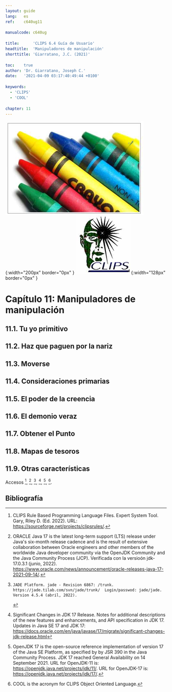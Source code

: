 ```yaml
---
layout: guide 
lang:   es
ref:    c640ug11

manualcode: c640ug

title:      'CLIPS 6.4 Guía de Usuario'
headtitle:  'Manipuladores de manipulación'
shorttitle: 'Giarratano, J.C. (2021)'

toc:    true 
author: 'Dr. Giarratano, Joseph C.' 
date:   '2021-04-09 03:17:40:49:44 +0100' 

keywords: 
  - 'CLIPS' 
  - 'COOL' 

chapter: 11
--- 
```




![image](images/clips-user-guide-JC-Giarratano-Banner.jpg){:width="200px"  border="0px" } 
![image](images/clips_logo.jpg){:width="128px"  border="0px" } 



# Capítulo 11: Manipuladores de manipulación



## 11.1. Tu yo primitivo



## 11.2. Haz que paguen por la nariz



## 11.3. Moverse



## 11.4. Consideraciones primarias



## 11.5. El poder de la creencia



## 11.6. El demonio veraz



## 11.7. Obtener el Punto



## 11.8. Mapas de tesoros



## 11.9. Otras características




Accesos [^1], [^java], [^jade], [^migra17], [^openJDK], [^cool]. 





## Bibliografía

[^1]: CLIPS Rule Based Programming Language Files. Expert System Tool. Gary, Riley D. (Ed. 2022). URL: https://sourceforge.net/projects/clipsrules/.

[^java]: ORACLE Java 17 is the latest long-term support (LTS) release under Java's six-month release cadence and is the result of extensive collaboration between Oracle engineers and other members of the worldwide Java developer community via the OpenJDK Community and the Java Community Process (JCP). Verificada con la versioón jdk-17.0.3.1 (junio, 2022). https://www.oracle.com/news/announcement/oracle-releases-java-17-2021-09-14/.

[^jade]:    JADE Platform. jade - Revision 6867: /trunk. https://jade.tilab.com/svn/jade/trunk/  Login/passwod: jade/jade. Version 4.5.4 (abril, 2022).

[^migra17]: Significant Changes in JDK 17 Release. Notes for additional descriptions of the new features and enhancements, and API specification in JDK 17. Updates in Java SE 17 and JDK 17: https://docs.oracle.com/en/java/javase/17/migrate/significant-changes-jdk-release.html

[^openJDK]: OpenJDK 17 is the open-source reference implementation of version 17 of the Java SE Platform, as specified by by JSR 390 in the Java Community Process. JDK 17 reached General Availability on 14 September 2021. URL for OpenJDK-11 is: https://openjdk.java.net/projects/jdk/11/. URL for OpenJDK-17 is: https://openjdk.java.net/projects/jdk/17/.

[^cool]: COOL is the acronym for CLIPS Object Oriented Language.



